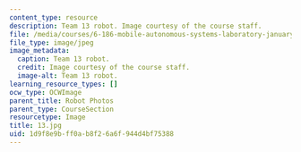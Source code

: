 ```yaml
---
content_type: resource
description: Team 13 robot. Image courtesy of the course staff.
file: /media/courses/6-186-mobile-autonomous-systems-laboratory-january-iap-2005/1d9f8e9bff0ab8f26a6f944d4bf75388_13.jpg
file_type: image/jpeg
image_metadata:
  caption: Team 13 robot.
  credit: Image courtesy of the course staff.
  image-alt: Team 13 robot.
learning_resource_types: []
ocw_type: OCWImage
parent_title: Robot Photos
parent_type: CourseSection
resourcetype: Image
title: 13.jpg
uid: 1d9f8e9b-ff0a-b8f2-6a6f-944d4bf75388
---
```

